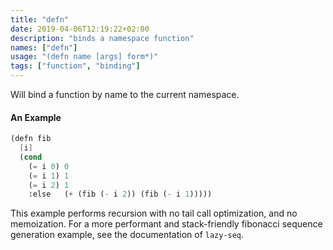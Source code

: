 ```yaml
---
title: "defn"
date: 2019-04-06T12:19:22+02:00
description: "binds a namespace function"
names: ["defn"]
usage: "(defn name [args] form*)"
tags: ["function", "binding"]
---
```

Will bind a function by name to the current namespace.

#### An Example

~~~scheme
(defn fib
  [i]
  (cond
    (= i 0) 0
    (= i 1) 1
    (= i 2) 1
    :else   (+ (fib (- i 2)) (fib (- i 1)))))
~~~

This example performs recursion with no tail call optimization, and no memoization. For a more performant and stack-friendly fibonacci sequence generation example, see the documentation of `lazy-seq`.
